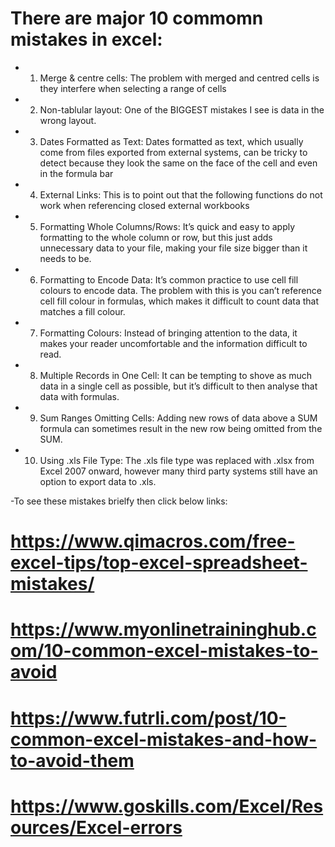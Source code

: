 # There are major 10 commomn mistakes in excel:

* 1. Merge & centre cells: The problem with merged and centred cells is they interfere when selecting a range of cells
* 2. Non-tablular layout: One of the BIGGEST mistakes I see is data in the wrong layout.
* 3. Dates Formatted as Text: Dates formatted as text, which usually come from files exported from external systems, can be tricky to detect because they look the same on the face of the cell and even in the formula bar
* 4. External Links: This is to point out that the following functions do not work when referencing closed external workbooks
* 5. Formatting Whole Columns/Rows: It’s quick and easy to apply formatting to the whole column or row, but this just adds unnecessary data to your file, making your file size bigger than it needs to be.
* 6. Formatting to Encode Data: It’s common practice to use cell fill colours to encode data. The problem with this is you can’t reference cell fill colour in formulas, which makes it difficult to count data that matches a fill colour.
* 7. Formatting Colours: Instead of bringing attention to the data, it makes your reader uncomfortable and the information difficult to read.
* 8.  Multiple Records in One Cell: It can be tempting to shove as much data in a single cell as possible, but it’s difficult to then analyse that data with formulas.
* 9. Sum Ranges Omitting Cells: Adding new rows of data above a SUM formula can sometimes result in the new row being omitted from the SUM.
* 10. Using .xls File Type: The .xls file type was replaced with .xlsx from Excel 2007 onward, however many third party systems still have an option to export data to .xls.

-To see these mistakes brielfy then click below links: 

# https://www.qimacros.com/free-excel-tips/top-excel-spreadsheet-mistakes/
# https://www.myonlinetraininghub.com/10-common-excel-mistakes-to-avoid
# https://www.futrli.com/post/10-common-excel-mistakes-and-how-to-avoid-them
# https://www.goskills.com/Excel/Resources/Excel-errors
 
